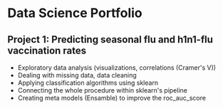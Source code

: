 # Data Science Portfolio

## Project 1: Predicting seasonal flu and h1n1-flu vaccination rates
- Exploratory data analysis (visualizations, correlations (Cramer's V))
- Dealing with missing data, data cleaning
- Applying classification algorithms using sklearn
- Connecting the whole procedure within sklearn's pipeline
- Creating meta models (Ensamble) to improve the roc_auc_score



